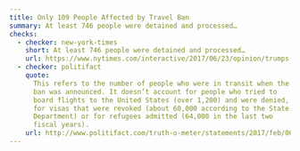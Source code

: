 ```yaml
---
title: Only 109 People Affected by Travel Ban
summary: At least 746 people were detained and processed…
checks:
  - checker: new-york-times
    short: At least 746 people were detained and processed…
    url: https://www.nytimes.com/interactive/2017/06/23/opinion/trumps-lies.html
  - checker: politifact
    quote:
      This refers to the number of people who were in transit when the
      ban was announced. It doesn’t account for people who tried to
      board flights to the United States (over 1,200) and were denied,
      for visas that were revoked (about 60,000 according to the State
      Department) or for refugees admitted (64,000 in the last two
      fiscal years).
    url: http://www.politifact.com/truth-o-meter/statements/2017/feb/06/donald-trump/president-trump-says-109-people-were-affected-trav/
---
```

